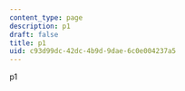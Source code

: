 ```yaml
---
content_type: page
description: p1
draft: false
title: p1
uid: c93d99dc-42dc-4b9d-9dae-6c0e004237a5
---
```

p1